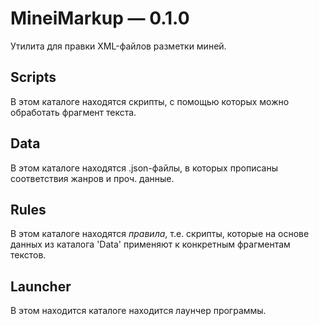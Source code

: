 # MineiMarkup — 0.1.0
Утилита для правки XML-файлов разметки миней.

## Scripts
В этом каталоге находятся скрипты, с помощью которых можно обработать фрагмент текста.

## Data
В этом каталоге находятся .json-файлы, в которых прописаны соответствия жанров и проч. данные.

## Rules
В этом каталоге находятся *правила*, т.е. скрипты, которые на основе данных из каталога 'Data' применяют к конкретным фрагментам текстов.


## Launcher
В этом находится каталоге находится лаунчер программы.

